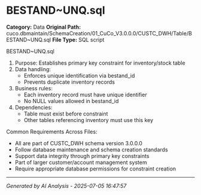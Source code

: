 # BESTAND~UNQ.sql

**Category:** Data
**Original Path:** cuco.dbmaintain/SchemaCreation/01_CuCo_V3.0.0.0/CUSTC_DWH/Table/BESTAND~UNQ.sql
**File Type:** SQL script

BESTAND~UNQ.sql
1. Purpose: Establishes primary key constraint for inventory/stock table
2. Data handling:
   - Enforces unique identification via bestand_id
   - Prevents duplicate inventory records
3. Business rules:
   - Each inventory record must have unique identifier
   - No NULL values allowed in bestand_id
4. Dependencies:
   - Table must exist before constraint
   - Other tables referencing inventory must use this key

Common Requirements Across Files:
- All are part of CUSTC_DWH schema version 3.0.0.0
- Follow database maintenance and schema creation standards
- Support data integrity through primary key constraints
- Part of larger customer/account management system
- Require appropriate database permissions for constraint creation

---
*Generated by AI Analysis - 2025-07-05 16:47:57*
